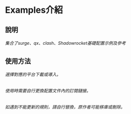# Examples介紹

## 說明
###### 集合了surge、qx、clash、Shadowrocket基礎配置示例及參考

## 使用方法
###### 選擇對應的平台下載或導入。
###### 使用時需要自行更換配置文件內的訂閱鏈接。
###### 如遇到不能更新的規則，請自行替換，原作者可能移庫或刪除。
